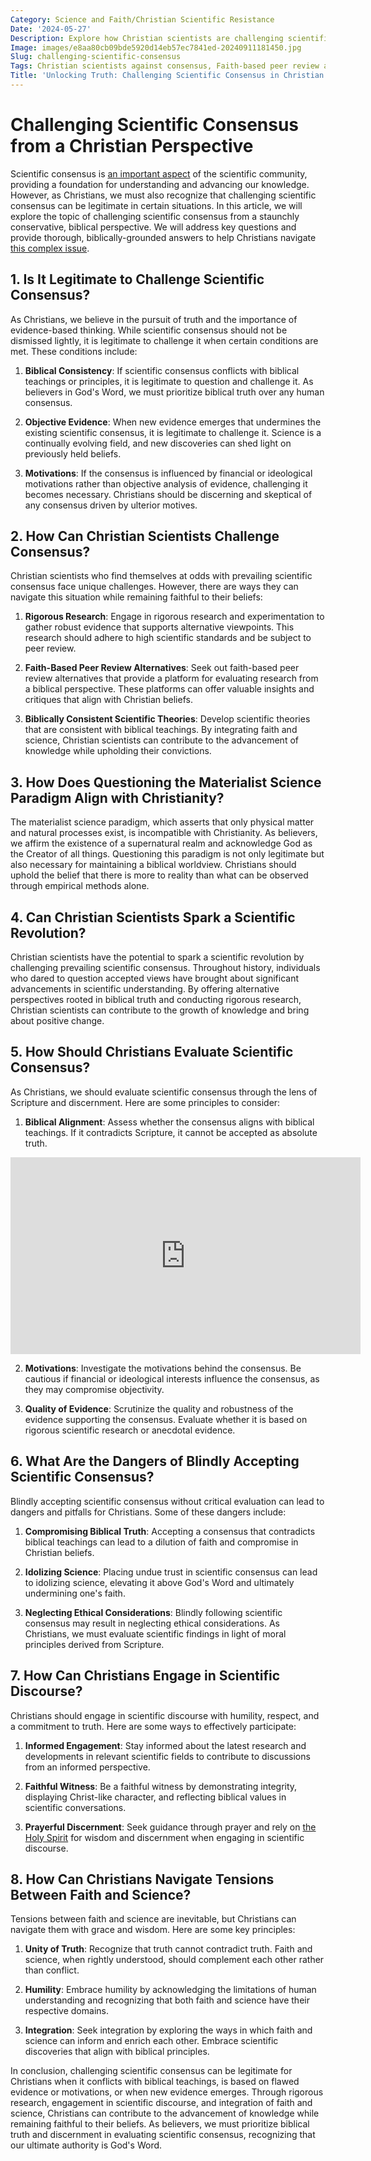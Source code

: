 ```yaml
---
Category: Science and Faith/Christian Scientific Resistance
Date: '2024-05-27'
Description: Explore how Christian scientists are challenging scientific consensus by proposing biblically consistent theories and advocating for faith-based peer review alternatives. Dive into the implications of questioning the materialist science paradigm and the emergence of a potential Christian scientific revolution in the UK.
Image: images/e8aa80cb09bde5920d14eb57ec7841ed-20240911181450.jpg
Slug: challenging-scientific-consensus
Tags: Christian scientists against consensus, Faith-based peer review alternatives, Biblically consistent scientific theories, Questioning materialist science paradigm, Christian scientific revolution UK
Title: 'Unlocking Truth: Challenging Scientific Consensus in Christian Faith'
---
```


# Challenging Scientific Consensus from a Christian Perspective

Scientific consensus is [an important aspect](/discover-the-true-meaning-of-being-a-christian-essential-guide-for-believers) of the scientific community, providing a foundation for understanding and advancing our knowledge. However, as Christians, we must also recognize that challenging scientific consensus can be legitimate in certain situations. In this article, we will explore the topic of challenging scientific consensus from a staunchly conservative, biblical perspective. We will address key questions and provide thorough, biblically-grounded answers to help Christians navigate [this complex issue](/reconciling-bible-and-science).

## 1. Is It Legitimate to Challenge Scientific Consensus?

As Christians, we believe in the pursuit of truth and the importance of evidence-based thinking. While scientific consensus should not be dismissed lightly, it is legitimate to challenge it when certain conditions are met. These conditions include:

1. **Biblical Consistency**: If scientific consensus conflicts with biblical teachings or principles, it is legitimate to question and challenge it. As believers in God's Word, we must prioritize biblical truth over any human consensus.

2. **Objective Evidence**: When new evidence emerges that undermines the existing scientific consensus, it is legitimate to challenge it. Science is a continually evolving field, and new discoveries can shed light on previously held beliefs.

3. **Motivations**: If the consensus is influenced by financial or ideological motivations rather than objective analysis of evidence, challenging it becomes necessary. Christians should be discerning and skeptical of any consensus driven by ulterior motives.

## 2. How Can Christian Scientists Challenge Consensus?

Christian scientists who find themselves at odds with prevailing scientific consensus face unique challenges. However, there are ways they can navigate this situation while remaining faithful to their beliefs:

1. **Rigorous Research**: Engage in rigorous research and experimentation to gather robust evidence that supports alternative viewpoints. This research should adhere to high scientific standards and be subject to peer review.

2. **Faith-Based Peer Review Alternatives**: Seek out faith-based peer review alternatives that provide a platform for evaluating research from a biblical perspective. These platforms can offer valuable insights and critiques that align with Christian beliefs.

3. **Biblically Consistent Scientific Theories**: Develop scientific theories that are consistent with biblical teachings. By integrating faith and science, Christian scientists can contribute to the advancement of knowledge while upholding their convictions.

## 3. How Does Questioning the Materialist Science Paradigm Align with Christianity?

The materialist science paradigm, which asserts that only physical matter and natural processes exist, is incompatible with Christianity. As believers, we affirm the existence of a supernatural realm and acknowledge God as the Creator of all things. Questioning this paradigm is not only legitimate but also necessary for maintaining a biblical worldview. Christians should uphold the belief that there is more to reality than what can be observed through empirical methods alone.

## 4. Can Christian Scientists Spark a Scientific Revolution?

Christian scientists have the potential to spark a scientific revolution by challenging prevailing scientific consensus. Throughout history, individuals who dared to question accepted views have brought about significant advancements in scientific understanding. By offering alternative perspectives rooted in biblical truth and conducting rigorous research, Christian scientists can contribute to the growth of knowledge and bring about positive change.

## 5. How Should Christians Evaluate Scientific Consensus?

As Christians, we should evaluate scientific consensus through the lens of Scripture and discernment. Here are some principles to consider:

1. **Biblical Alignment**: Assess whether the consensus aligns with biblical teachings. If it contradicts Scripture, it cannot be accepted as absolute truth.


<iframe width="560" height="315" src="https://www.youtube.com/embed/dCXWRCKExt8" frameborder="0" allow="autoplay; encrypted-media" allowfullscreen></iframe>


2. **Motivations**: Investigate the motivations behind the consensus. Be cautious if financial or ideological interests influence the consensus, as they may compromise objectivity.

3. **Quality of Evidence**: Scrutinize the quality and robustness of the evidence supporting the consensus. Evaluate whether it is based on rigorous scientific research or anecdotal evidence.

## 6. What Are the Dangers of Blindly Accepting Scientific Consensus?

Blindly accepting scientific consensus without critical evaluation can lead to dangers and pitfalls for Christians. Some of these dangers include:

1. **Compromising Biblical Truth**: Accepting a consensus that contradicts biblical teachings can lead to a dilution of faith and compromise in Christian beliefs.

2. **Idolizing Science**: Placing undue trust in scientific consensus can lead to idolizing science, elevating it above God's Word and ultimately undermining one's faith.

3. **Neglecting Ethical Considerations**: Blindly following scientific consensus may result in neglecting ethical considerations. As Christians, we must evaluate scientific findings in light of moral principles derived from Scripture.

## 7. How Can Christians Engage in Scientific Discourse?

Christians should engage in scientific discourse with humility, respect, and a commitment to truth. Here are some ways to effectively participate:

1. **Informed Engagement**: Stay informed about the latest research and developments in relevant scientific fields to contribute to discussions from an informed perspective.

2. **Faithful Witness**: Be a faithful witness by demonstrating integrity, displaying Christ-like character, and reflecting biblical values in scientific conversations.

3. **Prayerful Discernment**: Seek guidance through prayer and rely on [the Holy Spirit](/how-to-study-the-bible) for wisdom and discernment when engaging in scientific discourse.

## 8. How Can Christians Navigate Tensions Between Faith and Science?

Tensions between faith and science are inevitable, but Christians can navigate them with grace and wisdom. Here are some key principles:

1. **Unity of Truth**: Recognize that truth cannot contradict truth. Faith and science, when rightly understood, should complement each other rather than conflict.

2. **Humility**: Embrace humility by acknowledging the limitations of human understanding and recognizing that both faith and science have their respective domains.

3. **Integration**: Seek integration by exploring the ways in which faith and science can inform and enrich each other. Embrace scientific discoveries that align with biblical principles.

In conclusion, challenging scientific consensus can be legitimate for Christians when it conflicts with biblical teachings, is based on flawed evidence or motivations, or when new evidence emerges. Through rigorous research, engagement in scientific discourse, and integration of faith and science, Christians can contribute to the advancement of knowledge while remaining faithful to their beliefs. As believers, we must prioritize biblical truth and discernment in evaluating scientific consensus, recognizing that our ultimate authority is God's Word.